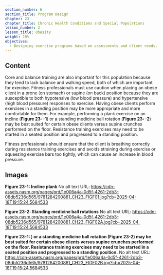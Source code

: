 ```yaml
---
section_number: 6
section_title: Program Design
chapter: 23
chapter_title: Chronic Health Conditions and Special Populations
lesson_number: 2
lesson_title: Obesity
weight: 20%
objectives:
  - Designing exercise programs based on assessments and client needs.
---
```


## Content
Core and balance training are also important for this population because they tend to lack balance and walking speed, both of which are important for exercise. Fitness professionals must use caution when placing an obese client in a prone (on stomach) or supine (on back) position because they are susceptible to both hypotensive (low blood pressure) and hypertensive (high blood pressure) responses to exercise. Having obese clients perform exercises in a standing position may be more appropriate and more comfortable for them. For example, performing a plank exercise on an incline (**Figure 23: -1**) or a standing medicine ball rotation (**Figure 23: -2**) may be best suited for certain obese clients versus supine crunches performed on the floor. Resistance training exercises may need to be started in a seated position and progressed to a standing position.

Fitness professionals should ensure that the client is breathing correctly during resistance training exercises and avoids straining during exercise or squeezing exercise bars too tightly, which can cause an increase in blood pressure.

## Images

**Figure 23-1: Incline plank**
No alt text
URL: https://cdn-assets.nasm.org/pages/prd/1e006a4a-0d5f-4261-2db3-08db5236d565/9781284200881_CH23_FIGF01.jpg?cb=2025-04-18T19:15:24.5684533

**Figure 23-2: Standing medicine ball rotations**
No alt text
URL: https://cdn-assets.nasm.org/pages/prd/1e006a4a-0d5f-4261-2db3-08db5236d565/9781284200881_CH23_FIGF02A.jpg?cb=2025-04-18T19:15:24.5684533

**Figure 23-1: ) or a standing medicine ball rotation (Figure 23-2) may be best suited for certain obese clients versus supine crunches performed on the floor. Resistance training exercises may need to be started in a seated position and progressed to a standing position.**
No alt text
URL: https://cdn-assets.nasm.org/pages/prd/1e006a4a-0d5f-4261-2db3-08db5236d565/9781284200881_CH23_FIGF02B.jpg?cb=2025-04-18T19:15:24.5684533